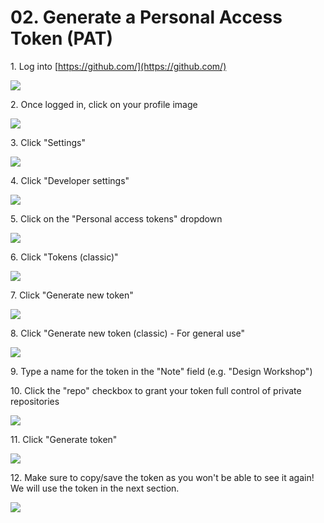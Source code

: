 # 02. Generate a Personal Access Token (PAT)


1\. Log into [https://github.com/](https://github.com/)

![](https://ajeuwbhvhr.cloudimg.io/https://colony-recorder.s3.amazonaws.com/files/2025-05-18/672d3dbf-7bb8-4075-9b34-4589024b4378/ascreenshot.jpeg?tl_px=45,196&br_px=2797,1735&force_format=jpeg&q=100&width=1120.0)


2\. Once logged in, click on your profile image

![](https://ajeuwbhvhr.cloudimg.io/https://colony-recorder.s3.amazonaws.com/files/2025-05-18/672d3dbf-7bb8-4075-9b34-4589024b4378/ascreenshot.jpeg?tl_px=90,0&br_px=2842,1538&force_format=jpeg&q=100&width=1120.0&wat=1&wat_opacity=0.7&wat_gravity=northwest&wat_url=https://colony-recorder.s3.us-west-1.amazonaws.com/images/watermarks/FB923C_standard.png&wat_pad=1059,-8)


3\. Click "Settings"

![](https://ajeuwbhvhr.cloudimg.io/https://colony-recorder.s3.amazonaws.com/files/2025-05-18/12835c79-7a8b-4b51-b75d-3372fb8030df/ascreenshot.jpeg?tl_px=90,226&br_px=2842,1765&force_format=jpeg&q=100&width=1120.0&wat=1&wat_opacity=0.7&wat_gravity=northwest&wat_url=https://colony-recorder.s3.us-west-1.amazonaws.com/images/watermarks/FB923C_standard.png&wat_pad=888,277)


4\. Click "Developer settings"

![](https://ajeuwbhvhr.cloudimg.io/https://colony-recorder.s3.amazonaws.com/files/2025-05-18/40374d0b-ead6-4815-a6f5-838e7cc76cfe/ascreenshot.jpeg?tl_px=0,393&br_px=2752,1932&force_format=jpeg&q=100&width=1120.0&wat=1&wat_opacity=0.7&wat_gravity=northwest&wat_url=https://colony-recorder.s3.us-west-1.amazonaws.com/images/watermarks/FB923C_standard.png&wat_pad=117,388)


5\. Click on the "Personal access tokens" dropdown

![](https://ajeuwbhvhr.cloudimg.io/https://colony-recorder.s3.amazonaws.com/files/2025-05-18/ab2c183f-2f8c-490d-b8c5-d74c98c0b19b/ascreenshot.jpeg?tl_px=0,0&br_px=2752,1538&force_format=jpeg&q=100&width=1120.0&wat=1&wat_opacity=0.7&wat_gravity=northwest&wat_url=https://colony-recorder.s3.us-west-1.amazonaws.com/images/watermarks/FB923C_standard.png&wat_pad=244,96)


6\. Click "Tokens (classic)"

![](https://ajeuwbhvhr.cloudimg.io/https://colony-recorder.s3.amazonaws.com/files/2025-05-18/60f00221-f194-458b-9c52-905ed33df159/ascreenshot.jpeg?tl_px=0,0&br_px=2752,1538&force_format=jpeg&q=100&width=1120.0&wat=1&wat_opacity=0.7&wat_gravity=northwest&wat_url=https://colony-recorder.s3.us-west-1.amazonaws.com/images/watermarks/FB923C_standard.png&wat_pad=115,156)


7\. Click "Generate new token"

![](https://ajeuwbhvhr.cloudimg.io/https://colony-recorder.s3.amazonaws.com/files/2025-05-18/1fd2d854-618e-4322-a3a1-20a142c21bd4/ascreenshot.jpeg?tl_px=90,0&br_px=2842,1538&force_format=jpeg&q=100&width=1120.0&wat=1&wat_opacity=0.7&wat_gravity=northwest&wat_url=https://colony-recorder.s3.us-west-1.amazonaws.com/images/watermarks/FB923C_standard.png&wat_pad=866,51)


8\. Click "Generate new token (classic) - For general use"

![](https://ajeuwbhvhr.cloudimg.io/https://colony-recorder.s3.amazonaws.com/files/2025-05-18/4feea7f5-6000-4dd2-80a1-d76a0c675225/ascreenshot.jpeg?tl_px=90,0&br_px=2842,1538&force_format=jpeg&q=100&width=1120.0&wat=1&wat_opacity=0.7&wat_gravity=northwest&wat_url=https://colony-recorder.s3.us-west-1.amazonaws.com/images/watermarks/FB923C_standard.png&wat_pad=764,143)


9\. Type a name for the token in the "Note" field (e.g. "Design Workshop")


10\. Click the "repo" checkbox to grant your token full control of private repositories

![](https://ajeuwbhvhr.cloudimg.io/https://colony-recorder.s3.amazonaws.com/files/2025-05-18/1f710522-f99d-4c10-873b-273728317bdc/ascreenshot.jpeg?tl_px=0,196&br_px=2752,1735&force_format=jpeg&q=100&width=1120.0&wat=1&wat_opacity=0.7&wat_gravity=northwest&wat_url=https://colony-recorder.s3.us-west-1.amazonaws.com/images/watermarks/FB923C_standard.png&wat_pad=308,276)


11\. Click "Generate token"

![](https://ajeuwbhvhr.cloudimg.io/https://colony-recorder.s3.amazonaws.com/files/2025-05-18/8b6ece8e-da51-4df6-960a-fc6ceb490201/ascreenshot.jpeg?tl_px=0,393&br_px=2752,1932&force_format=jpeg&q=100&width=1120.0&wat=1&wat_opacity=0.7&wat_gravity=northwest&wat_url=https://colony-recorder.s3.us-west-1.amazonaws.com/images/watermarks/FB923C_standard.png&wat_pad=358,466)


12\. Make sure to copy/save the token as you won't be able to see it again! We will use the token in the next section.

![](https://ajeuwbhvhr.cloudimg.io/https://colony-recorder.s3.amazonaws.com/files/2025-05-18/1809bf2a-fa97-4072-b246-f08c28770d6f/ascreenshot.jpeg?tl_px=90,0&br_px=2842,1538&force_format=jpeg&q=100&width=1120.0&wat=1&wat_opacity=0.7&wat_gravity=northwest&wat_url=https://colony-recorder.s3.us-west-1.amazonaws.com/images/watermarks/FB923C_standard.png&wat_pad=564,241)